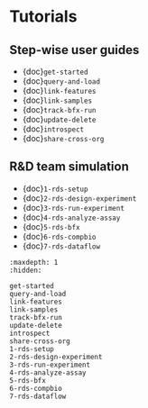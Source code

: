 # Tutorials

## Step-wise user guides

- {doc}`get-started`
- {doc}`query-and-load`
- {doc}`link-features`
- {doc}`link-samples`
- {doc}`track-bfx-run`
- {doc}`update-delete`
- {doc}`introspect`
- {doc}`share-cross-org`

## R&D team simulation

- {doc}`1-rds-setup`
- {doc}`2-rds-design-experiment`
- {doc}`3-rds-run-experiment`
- {doc}`4-rds-analyze-assay`
- {doc}`5-rds-bfx`
- {doc}`6-rds-compbio`
- {doc}`7-rds-dataflow`

```{toctree}
:maxdepth: 1
:hidden:

get-started
query-and-load
link-features
link-samples
track-bfx-run
update-delete
introspect
share-cross-org
1-rds-setup
2-rds-design-experiment
3-rds-run-experiment
4-rds-analyze-assay
5-rds-bfx
6-rds-compbio
7-rds-dataflow
```
